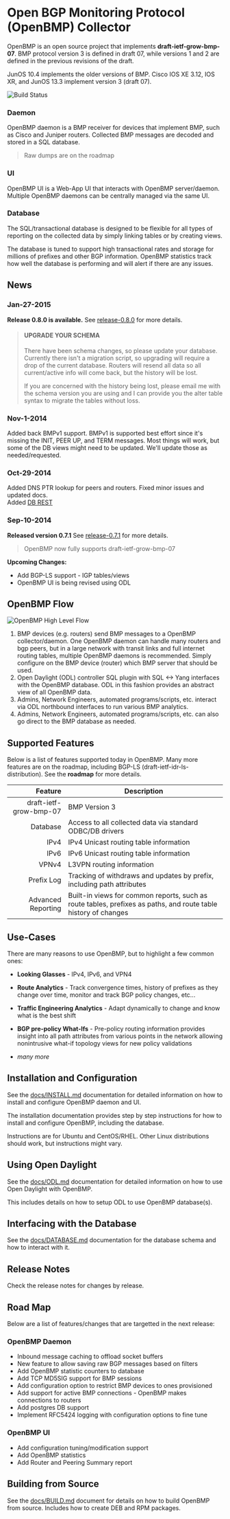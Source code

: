 Open BGP Monitoring Protocol (OpenBMP) Collector
================================================

OpenBMP is an open source project that implements **draft-ietf-grow-bmp-07**.  BMP protocol version 3 is defined in draft 07, while versions 1 and 2 are defined in the previous revisions of the draft.

JunOS 10.4 implements the older versions of BMP.   Cisco IOS XE 3.12, IOS XR, and JunOS 13.3 implement version 3 (draft 07).

![Build Status](https://build-jenkins.openbmp.org:8443/buildStatus/icon?job=openbmp-server-ubuntu-trusty)

### Daemon
OpenBMP daemon is a BMP receiver for devices that implement BMP, such as Cisco and Juniper routers.  Collected BMP messages are decoded and stored in a SQL database.

> Raw dumps are on the roadmap

### UI
OpenBMP UI is a Web-App UI that interacts with OpenBMP server/daemon.   Multiple OpenBMP daemons can be centrally managed via the same UI.

### Database
The SQL/transactional database is designed to be flexible for all types of reporting on the collected data by simply linking tables or by creating views.

The database is tuned to support high transactional rates and storage for millions of prefixes and other BGP information.   OpenBMP statistics track how well the database is performing and will alert if there are any issues.

News
----
### Jan-27-2015
**Release 0.8.0 is available.**   See [release-0.8.0](docs/release_notes/release-0.8.0.md) for more details.

> #### UPGRADE YOUR SCHEMA
> There have been schema changes, so please update your database.  Currently there isn't a migration
> script, so upgrading will require a drop of the current database. Routers will resend all data
> so all current/active info will come back, but the history will be lost. 
> 
> If you are concerned with the history being lost, please email me with the schema version you are 
> using and I can provide you the alter table syntax to migrate the tables without loss. 


### Nov-1-2014 
Added back BMPv1 support.  BMPv1 is supported best effort since it's missing the INIT, PEER UP, and TERM messages. Most things will work, but some of the DB views might need to be updated.  We'll update those as needed/requested. 

### Oct-29-2014
Added DNS PTR lookup for peers and routers.  Fixed minor issues and updated docs.  
Added [DB REST](docs/DBREST.md)


### Sep-10-2014
**Released version 0.7.1**   See [release-0.7.1](docs/release_notes/release-0.7.1.md) for more details.

> OpenBMP now fully supports draft-ietf-grow-bmp-07

**Upcoming Changes:**

  * Add BGP-LS support - IGP tables/views
  * OpenBMP UI is being revised using ODL


OpenBMP Flow
------------

![OpenBMP High Level Flow](docs/images/openbmp-highlevel-flow.png "OpenBMP High Level Flow")

1. BMP devices (e.g. routers) send BMP messages to a OpenBMP collector/daemon.   One OpenBMP daemon can handle many routers and bgp peers, but in a large network with transit links and full internet routing tables, multiple OpenBMP daemons is recommended.   Simply configure on the BMP device (router) which BMP server that should be used.  
2. Open Daylight (ODL) controller SQL plugin with SQL <-> Yang interfaces with the OpenBMP database.  ODL in this fashion provides an abstract view of all OpenBMP data.
3. Admins, Network Engineers, automated programs/scripts, etc. interact via ODL northbound interfaces to run various BMP analytics.
4. Admins, Network Engineers, automated programs/scripts, etc. can also go direct to the BMP database as needed. 

Supported Features
------------------
Below is a list of features supported today in OpenBMP.  Many more features are on the roadmap, including BGP-LS (draft-ietf-idr-ls-distribution).   See the **roadmap** for more details. 

Feature | Description
-------: | -----------
draft-ietf-grow-bmp-07| BMP Version 3
Database | Access to all collected data via standard ODBC/DB drivers
IPv4 | IPv4 Unicast routing table information
IPv6 | IPv6 Unicast routing table information
VPNv4 | L3VPN routing information
Prefix Log| Tracking of withdraws and updates by prefix, including path attributes
Advanced Reporting| Built-in views for common reports, such as route tables, prefixes as paths, and route table history of changes

Use-Cases
---------
There are many reasons to use OpenBMP, but to highlight a few common ones:

* **Looking Glasses**  - IPv4, IPv6, and VPN4

* **Route Analytics** - Track convergence times, history of prefixes as they change over time, monitor and track BGP policy changes, etc...

* **Traffic Engineering Analytics**  - Adapt dynamically to change and know what is the best shift

* **BGP pre-policy What-Ifs** - Pre-policy routing information provides insight into all path attributes from various points in the network allowing nonintrusive what-if topology views for new policy validations

* *many more*

Installation and Configuration
------------------------------
See the [docs/INSTALL.md](docs/INSTALL.md) documentation for detailed information on how to install and configure OpenBMP daemon and UI.

The installation documentation provides step by step instructions for how to install and configure OpenBMP, including the database.  

Instructions are for Ubuntu and CentOS/RHEL.   Other Linux distributions should work, but instructions might vary. 


Using Open Daylight
-------------------
See the [docs/ODL.md](docs/ODL.md) documentation for detailed information on how to use Open Daylight with OpenBMP.  

This includes details on how to setup ODL to use OpenBMP database(s).


Interfacing with the Database
-----------------------------
See the [docs/DATABASE.md](docs/DATABASE.md) documentation for the database schema and how to interact with it.    


Release Notes
----------
Check the release notes for changes by release.  



Road Map
--------
Below are a list of features/changes that are targetted in the next release:

### OpenBMP Daemon
* Inbound message caching to offload socket buffers
* New feature to allow saving raw BGP messages based on filters
* Add OpenBMP statistic counters to database
* Add TCP MD5SIG support for BMP sessions
* Add configuration option to restrict BMP devices to ones provisioned
* Add support for active BMP connections - OpenBMP makes connections to routers
* Add postgres DB support
* Implement RFC5424 logging with configuration options to fine tune

### OpenBMP UI
* Add configuration tuning/modification support
* Add OpenBMP statistics
* Add Router and Peering Summary report


Building from Source
--------------------
See the [docs/BUILD.md](docs/BUILD.md) document for details on how to build OpenBMP from source.  Includes how to create DEB and RPM packages. 


